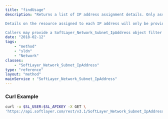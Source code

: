 ```yaml
---
title: "findUsage"
description: "Returns a list of IP address assignment details. Only assigned IP addresses are reported on. IP address assignments are presently only recorded and available for Primary Subnets and their IP addresses. 

Details on the resource assigned to each IP address will only be provided to users with access to the underlying resource. If the user cannot access the resource, a detail record will still be returned for the assignment but without any accompanying resource data. 

Callers may provide a SoftLayer_Network_Subnet_IpAddress object filter as search criteria. A result limit and offset may also be provided. A maximum of 1024 results can be retrieved at a time. "
date: "2018-02-12"
tags:
    - "method"
    - "sldn"
    - "Network"
classes:
    - "SoftLayer_Network_Subnet_IpAddress"
type: "reference"
layout: "method"
mainService : "SoftLayer_Network_Subnet_IpAddress"
---
```


### Curl Example
```bash
curl -u $SL_USER:$SL_APIKEY -X GET \
'https://api.softlayer.com/rest/v3.1/SoftLayer_Network_Subnet_IpAddress/findUsage'
```
